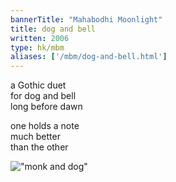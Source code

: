 ```yaml
---
bannerTitle: "Mahabodhi Moonlight" 
title: dog and bell
written: 2006
type: hk/mbm
aliases: ['/mbm/dog-and-bell.html']
---
```


a Gothic duet  
for dog and bell  
long before dawn  
 
one holds a note  
much better  
than the other

!["monk and dog"](/images/pilg1/monkanddog.jpg "monk and dog")

